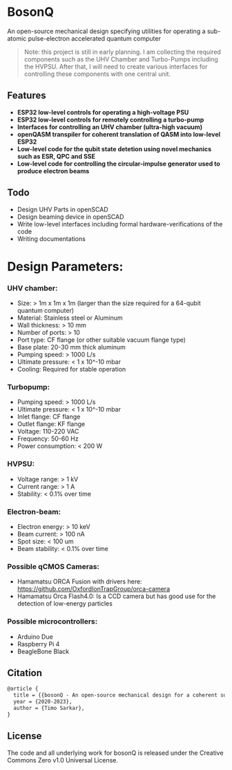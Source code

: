 # BosonQ
An open-source mechanical design specifying utilities for operating a sub-atomic pulse-electron accelerated quantum computer

> Note: this project is still in early planning. I am collecting the required components such as the UHV Chamber and Turbo-Pumps including the HVPSU. After that, I will need to create various interfaces for controlling these components with one central unit. 

## Features

- **ESP32 low-level controls for operating a high-voltage PSU**
- **ESP32 low-level controls for remotely controlling a turbo-pump**
- **Interfaces for controlling an UHV chamber (ultra-high vacuum)**
- **openQASM transpiler for coherent translation of QASM into low-level ESP32**
- **Low-level code for the qubit state detetion using novel mechanics such as ESR, QPC and SSE**
- **Low-level code for controlling the circular-impulse generator used to produce electron beams**

## Todo

- Design UHV Parts in openSCAD
- Design beaming device in openSCAD
- Write low-level interfaces including formal hardware-verifications of the code
- Writing documentations

# Design Parameters:

### UHV chamber:

- Size: > 1m x 1m x 1m (larger than the size required for a 64-qubit quantum computer)
- Material: Stainless steel or Aluminum
- Wall thickness: > 10 mm
- Number of ports: > 10
- Port type: CF flange (or other suitable vacuum flange type)
- Base plate: 20-30 mm thick aluminum
- Pumping speed: > 1000 L/s
- Ultimate pressure: < 1 x 10^-10 mbar
- Cooling: Required for stable operation


### Turbopump:

- Pumping speed: > 1000 L/s
- Ultimate pressure: < 1 x 10^-10 mbar
- Inlet flange: CF flange
- Outlet flange: KF flange
- Voltage: 110-220 VAC
- Frequency: 50-60 Hz
- Power consumption: < 200 W


### HVPSU:

- Voltage range: > 1 kV
- Current range: > 1 A
- Stability: < 0.1% over time


### Electron-beam:

- Electron energy: > 10 keV
- Beam current: > 100 nA
- Spot size: < 100 um
- Beam stability: < 0.1% over time

### Possible qCMOS Cameras:

- Hamamatsu ORCA Fusion with drivers here: https://github.com/OxfordIonTrapGroup/orca-camera
- Hamamatsu Orca Flash4.0: Is a CCD camera but has good use for the detection of low-energy particles

### Possible microcontrollers:

- Arduino Due
- Raspberry Pi 4
- BeagleBone Black

## Citation

```latex
@article {
  title = {{bosonQ - An open-source mechanical design for a coherent sub-atomic pulse-electron beaming quantum computer}},
  year = {2020-2023},
  author = {Timo Sarkar},
}
```

## License

The code and all underlying work for bosonQ is released under the Creative Commons Zero v1.0 Universal License.
